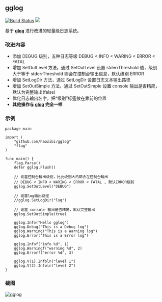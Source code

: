 ## gglog

[![Build Status](https://travis-ci.org/haozibi/gglog.svg?branch=master)](https://travis-ci.org/haozibi/gglog) ![](https://img.shields.io/badge/language-go-red.svg)

基于 **[glog](https://github.com/golang/glog)** 进行改进的轻量级日志系统。

### 改进内容

* 添加 DEGUG 级别，五种日志等级 DEBUG < INFO < WARING < ERROR < FATAL
* 增加 SetOutLevel 方法，通过 SetOutLevel 设置 stderrThreshold 值，级别大于等于 stderrThreshold 则会在控制台输出信息，默认级别 ERROR
* 增加 SetLogDir 方法，通过 SetLogDir 设置日志文本输出路径
* 增加 SetOutSimple 方法，通过 SetOutSimple 设置 console 输出是否精简，默认为完整输出(false)
* 优化日志输出名字，把“级别”标签放在靠前的位置
* **其他操作与 [glog](https://github.com/golang/glog) 完全一样**

### 示例
```
package main

import (
    "github.com/haozibi/gglog"
    "flag"
)

func main() {
    flag.Parse()
    defer gglog.Flush()

    // 设置控制台输出级别，比此级别大的都会在控制台输出
    // DEBUG < INFO < WARING < ERROR < FATAL , 默认ERROR级别
    gglog.SetOutLevel("DEBUG")
    
    // 设置log输出路径
    //gglog.SetLogDir("log")
    
    // 设置 console 输出是否精简，默认完整输出
    gglog.SetOutSimple(true)

    gglog.Info("Hello gglog")
    gglog.Debug("This is a Debug log")
    gglog.Warning("This is a Warning log")
    gglog.Error("This is a Error log")

    gglog.Infof("info %d", 1)
    gglog.Warningf("warning %d", 2)
    gglog.Errorf("error %d", 3)

    gglog.V(1).Infoln("level 1")
    gglog.V(2).Infoln("level 2")
}
```

### 截图

![gglog](https://ooo.0o0.ooo/2016/12/01/583fca29a4557.png)
